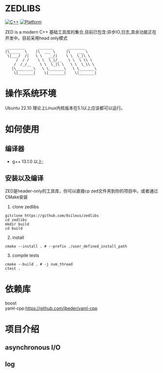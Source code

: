 # ZEDLIBS 
[![C++](https://img.shields.io/badge/language-C++-blue.svg)](https://isocpp.org/)
[![Platform](https://img.shields.io/badge/platform-linux%20-lightgrey.svg)](https://www.kernel.org/)  

ZED is a modern C++ 基础工具库的集合,目前已包含:异步IO,日志,其余功能正在开发中。目前采用head only模式
```
 ________      _______       ________     
|\_____  \    |\  ___ \     |\   ___ \      
 \|___/  /|   \ \   __/|    \ \  \_|\ \        
     /  / /    \ \  \_|/__   \ \  \ \\ \  
    /  /_/__    \ \  \_|\ \   \ \  \_\\ \   
   |\________\   \ \_______\   \ \_______\  
    \|_______|    \|_______|    \|_______|  
```
# 操作系统环境
Ubuntu 22.10
理论上Linux内核版本在5.1以上应该都可以运行。
# 如何使用
## 编译器
- g++ 13.1.0 以上;
## 安装以及编译
ZED是header-only的工具库，你可以直接cp zed文件夹到你的项目中。或者通过CMake安装
1. clone zedlibs
```
gitclone https://github.com/8sileus/zedlibs
cd zedlibs
mkdir build
cd build
```
2. install
```
cmake --install . # --prefix ./user_defined_install_path 
```
3. compile tests
```
cmake --build . # -j num_thread
ctest .
```

# 依赖库
boost    
yaml-cpp:https://github.com/jbeder/yaml-cpp

# 项目介绍
## asynchronous I/O


## log

